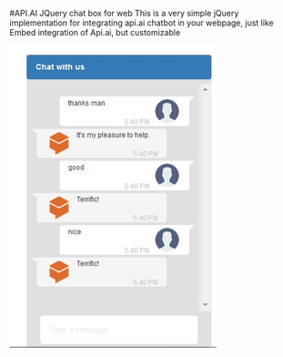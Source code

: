 #API.AI JQuery chat box for web
This is a very simple jQuery implementation for integrating api.ai chatbot in your webpage, just like Embed integration of Api.ai, but customizable

![UI Sample](demo.jpg)
